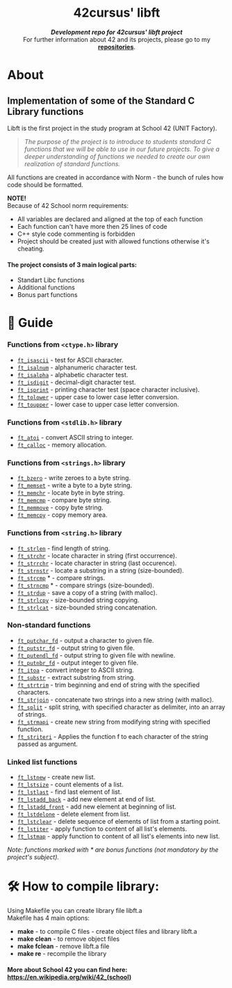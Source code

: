 <h1 align="center">
	42cursus' libft
</h1>

<p align="center">
	<b><i>Development repo for 42cursus' libft project</i></b><br>
	For further information about 42 and its projects, please go to my <a href="https://github.com/psdiaspedro?tab=repositories"><b>repositories</b></a>.
</p>

# About
## Implementation of some of the Standard C Library functions

Libft is the first project in the study program at School 42 (UNIT Factory).
>_The purpose of the project is to introduce to students standard C functions that we will be able to use in our future projects._
>_To give a deeper understanding of functions we needed to create our own realization of standard functions._

All functions are created in accordance with Norm - the bunch of rules how code should be formatted.

**NOTE!** <br />
Because of 42 School norm requirements: <br />
* All variables are declared and aligned at the top of each function <br />
* Each function can't have more then 25 lines of code <br />
* C++ style code commenting is forbidden <br />
* Project should be created just with allowed functions otherwise it's cheating. <br />

#### The project consists of 3 main logical parts:
* Standart Libc functions
* Additional functions
* Bonus part functions

# 📑 Guide

### Functions from `<ctype.h>` library

* [`ft_isascii`](./src/ft_isascii.c)			- test for ASCII character.
* [`ft_isalnum`](./src/ft_isalnum.c)			- alphanumeric character test.
* [`ft_isalpha`](./src/ft_isalpha.c)			- alphabetic character test.
* [`ft_isdigit`](./src/ft_isdigit.c)			- decimal-digit character test.
* [`ft_isprint`](./src/ft_isprint.c)			- printing character test (space character inclusive).
* [`ft_tolower`](./src/ft_tolower.c)			- upper case to lower case letter conversion.
* [`ft_toupper`](./src/ft_toupper.c)			- lower case to upper case letter conversion.

### Functions from `<stdlib.h>` library

* [`ft_atoi`](./src/ft_atoi.c)		- convert ASCII string to integer.
* [`ft_calloc`](./src/ft_calloc.c)	- memory allocation.

### Functions from `<strings.h>` library

* [`ft_bzero`](./src/ft_bzero.c)		- write zeroes to a byte string.
* [`ft_memset`](./src/ft_memset.c)		- write a byte to a byte string.
* [`ft_memchr`](./src/ft_memchr.c)		- locate byte in byte string.
* [`ft_memcmp`](./src/ft_memcmp.c)		- compare byte string.
* [`ft_memmove`](./src/ft_memmove.c)	- copy byte string.
* [`ft_memcpy`](./src/ft_memcpy.c)		- copy memory area.

### Functions from `<string.h>` library

* [`ft_strlen`](./src/ft_strlen.c)				- find length of string.
* [`ft_strchr`](./src/ft_strchr.c)				- locate character in string (first occurrence).
* [`ft_strrchr`](./src/ft_strrchr.c)			- locate character in string (last occurence).
* [`ft_strnstr`](./src/ft_strnstr.c)			- locate a substring in a string (size-bounded).
* [`ft_strcmp`](./src/ft_strcmp.c) *		- compare strings.
* [`ft_strncmp`](./src/ft_strncmp.c) *			- compare strings (size-bounded).
* [`ft_strdup`](./src/ft_strdup.c)				- save a copy of a string (with malloc).
* [`ft_strlcpy`](./src/ft_strlcpy.c)			- size-bounded string copying.
* [`ft_strlcat`](./src/ft_strlcat.c)			- size-bounded string concatenation.

### Non-standard functions

* [`ft_putchar_fd`](./src/ft_putchar_fd.c)		- output a character to given file.
* [`ft_putstr_fd`](./src/ft_putstr_fd.c)		- output string to given file.
* [`ft_putendl_fd`](./src/ft_putendl_fd.c)		- output string to given file with newline.
* [`ft_putnbr_fd`](./src/ft_putnbr_fd.c)		- output integer to given file.
* [`ft_itoa`](./src/ft_itoa.c)					- convert integer to ASCII string.
* [`ft_substr`](./src/ft_substr.c)				- extract substring from string.
* [`ft_strtrim`](./src/ft_strtrim.c)			- trim beginning and end of string with the specified characters.
* [`ft_strjoin`](./src/ft_strjoin.c)			- concatenate two strings into a new string (with malloc).
* [`ft_split`](./src/ft_split.c)				- split string, with specified character as delimiter, into an array of strings.
* [`ft_strmapi`](./src/ft_strmapi.c)			- create new string from modifying string with specified function.
* [`ft_striteri`](./src/ft_strmapi.c)			- Applies the function f to each character of the string passed as argument.

### Linked list functions

* [`ft_lstnew`](./src/ft_lstnew.c)				- create new list.
* [`ft_lstsize`](./src/ft_lstsize.c)			- count elements of a list.
* [`ft_lstlast`](./src/ft_lstlast.c)			- find last element of list.
* [`ft_lstadd_back`](./src/ft_lstadd_back.c)	- add new element at end of list.
* [`ft_lstadd_front`](./src/ft_lstadd_front.c)	- add new element at beginning of list.
* [`ft_lstdelone`](./src/ft_lstdelone.c)		- delete element from list.
* [`ft_lstclear`](./src/ft_lstclear.c)			- delete sequence of elements of list from a starting point.
* [`ft_lstiter`](./src/ft_lstiter.c)			- apply function to content of all list's elements.
* [`ft_lstmap`](./src/ft_lstmap.c)				- apply function to content of all list's elements into new list.

_Note: functions marked with * are bonus functions (not mandatory by the project's subject)._

# 🛠️ How to compile library:

Using Makefile you can create library file libft.a<br/>
Makefile has 4 main options:<br/>
* **make** - to compile C files - create object files and library libft.a<br/>
* **make clean** - to remove object files<br/>
* **make fclean** - remove libft.a file<br/>
* **make re** - recompile the library<br/>

#### More about School 42 you can find here: https://en.wikipedia.org/wiki/42_(school)
